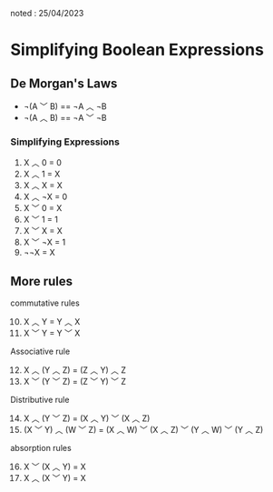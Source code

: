noted : 25/04/2023

# Simplifying Boolean Expressions

## De Morgan's Laws

-   ¬(A ﹀ B) == ¬A ︿ ¬B
-   ¬(A ︿ B) == ¬A ﹀ ¬B

### Simplifying Expressions

1. X ︿ 0 = 0
2. X ︿ 1 = X
3. X ︿ X = X
4. X ︿ ¬X = 0
5. X ﹀ 0 = X
6. X ﹀ 1 = 1
7. X ﹀ X = X
8. X ﹀ ¬X = 1
9. ¬¬X = X

## More rules

commutative rules

10. X ︿ Y = Y ︿ X
11. X ﹀ Y = Y ﹀ X

Associative rule

12. X ︿ (Y ︿ Z) = (Z ︿ Y) ︿ Z
13. X ﹀ (Y ﹀ Z) = (Z ﹀ Y) ﹀ Z

Distributive rule

14. X ︿ (Y ﹀ Z) = (X ︿ Y) ﹀ (X ︿ Z)
15. (X ﹀ Y) ︿ (W ﹀ Z) = (X ︿ W) ﹀ (X ︿ Z) ﹀ (Y ︿ W) ﹀ (Y ︿ Z)

absorption rules

16. X ﹀ (X ︿ Y) = X
17. X ︿ (X ﹀ Y) = X

